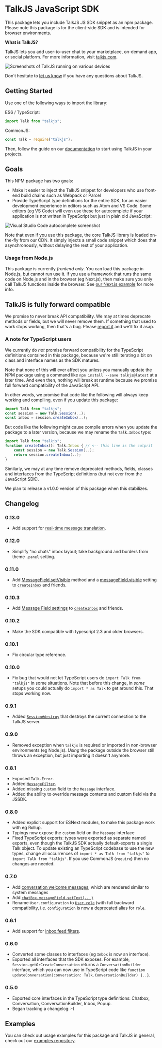 # TalkJS JavaScript SDK

This package lets you include TalkJS JS SDK snippet as an npm package. Please note this package is for the client-side SDK and is intended for browser environments.

**What is TalkJS?**

TalkJS lets you add user-to-user chat to your marketplace, on-demand app, or social platform. For more information, visit [talkjs.com](https://talkjs.com/?ref=jssdk-npm-readme).

![Screenshots of TalkJS running on various devices](https://talkjs.com/images/devices_home.jpg)

Don't hesitate to [let us know](https://talkjs.com/?chat) if you have any questions about TalkJS.

## Getting Started

Use one of the following ways to import the library:

ES6 / TypeScript:
```js
import Talk from "talkjs";
```

CommonJS:
```js
const Talk = require("talkjs");
```

Then, follow the guide on our [documentation](https://talkjs.com/docs/?ref=jssdk-npm-readme) to start using TalkJS in your projects. 

## Goals
This NPM package has two goals:
- Make it easier to inject the TalkJS snippet for developers who use front-end build chains such as Webpack or Parcel
- Provide TypeScript type definitions for the entire SDK, for an easier development experience in editors such as Atom and VS Code. Some editors (eg VS Code) will even use these for autocomplete if your application is not written in TypeScript but just in plain old JavaScript:

![Visual Studio Code autocomplete screenshot](https://talkjs.com/images/autocomplete.png)

Note that even if you use this package, the core TalkJS library is loaded on-the-fly from our CDN. It simply injects a small code snippet which does that asynchronously, without delaying the rest of your application. 

### Usage from Node.js
This package is currently _frontend only_. You can load this package in Node.js, but cannot run use it. If you use a framework that runs the same code on Node.js and in the browser (eg Next.js), then make sure you only call TalkJS functions inside the browser. See [our Next.js example](https://github.com/talkjs/talkjs-examples/tree/master/react/next.js/) for more info.

## TalkJS is fully forward compatible
We promise to never break API compatibility. We may at times deprecate methods or fields, but we will never remove them. If something that used to work stops working, then that's a bug. Please [report it](https://talkjs.com/?chat) and we'll fix it asap.

### A note for TypeScript users
We currently do _not_ promise forward compatibility for the TypeScript definitions contained in this package, because we're still iterating a bit on class and interface names as the SDK matures. 

Note that none of this will ever affect you unless you manually update the NPM package using a command like `npm install --save talkjs@latest` at a later time. And even then, nothing will break at runtime because we promise full forward compatibility of the JavaScript API.

In other words, we promise that code like the following will always keep working and compiling, even if you update this package:

```ts
import Talk from "talkjs";
const session = new Talk.Session(..);
const inbox = session.createInbox(..);
```

But code like the following might cause compile errors when you update the package to a later version, because we may rename the `Talk.Inbox` type:

```ts
import Talk from "talkjs";
function createInbox(): Talk.Inbox { // <-- this line is the culprit
    const session = new Talk.Session(..);
    return session.createInbox(..);
}
```

Similarly, we may at any time remove deprecated methods, fields, classes and interfaces from the TypeScript definitions (but not ever from the JavaScript SDK).

We plan to release a v1.0.0 version of this package when this stabilizes.

## Changelog

### 0.13.0
- Add support for [real-time message translation](https://talkjs.com/docs/Features/Customizations/Real-Time_Message_Translation.html#page_Obtaining-and-configuring-a-Google-API-key).

### 0.12.0
- Simplify "no chats" inbox layout; take background and borders from theme `.panel` setting.

### 0.11.0
- Add [MessageField.setVisible](https://talkjs.com/docs/Reference/JavaScript_Chat_SDK/Other_interfaces.html#MessageField.setVisible) method and a [messageField.visible](https://talkjs.com/docs/Reference/JavaScript_Chat_SDK/Session.html#InboxOptions.messageField) setting to [`createInbox`](https://talkjs.com/docs/Reference/JavaScript_Chat_SDK/Session.html#Session.createInbox) and friends.

### 0.10.3
- Add [Message Field settings](https://talkjs.com/docs/Reference/JavaScript_Chat_SDK/Session.html#InboxOptions.messageField) to [`createInbox`](https://talkjs.com/docs/Reference/JavaScript_Chat_SDK/Session.html#Session.createInbox) and friends.

### 0.10.2
- Make the SDK compatible with typescript 2.3 and older browsers.

### 0.10.1
- Fix circular type reference.

### 0.10.0
- Fix bug that would not let TypeScript users do `import Talk from "talkjs"` in some situations.
  Note that before this change, in _some_ setups you could actually do `import * as Talk` to get
  around this. That stops working now.

### 0.9.1
- Added [`Session#destroy`](https://talkjs.com/docs/Reference/JavaScript_Chat_SDK/Session.html#Session.destroy) that destroys the current connection to the TalkJS server.

### 0.9.0
- Removed exception when `talkjs` is required or imported in non-browser environments (eg Node.js). _Using_ the package outside the browser still throws an exception, but just importing it doesn't anymore.

### 0.8.1
- Exposed `Talk.Error`.
- Added [`MessageFilter`](https://talkjs.com/docs/Reference/JavaScript_Chat_SDK/Session.html#InboxOptions.messageFilter).
- Added missing `custom` field to the `Message` interface.
- Added the ability to override message contents and custom field via the JSSDK.

### 0.8.0
- Added explicit support for ESNext modules, to make this package work with eg Rollup.
- Typings now expose the `custom` field on the `Message` interface
- Fixed TypeScript exports: types were exported as separate named exports, even though the TalkJS SDK
  actually default-exports a single Talk object. To update existing an TypeScript codebase to use
  the new types, change all occurrences of `import * as Talk from "talkjs"` to `import Talk from "talkjs"`. 
  If you use CommonJS (`require`) then no changes are needed.

### 0.7.0
- Add [conversation welcome messages](https://talkjs.com/docs/Reference/JavaScript_Chat_SDK/ConversationBuilder.html#ConversationBuilder.welcomeMessages), which are rendered similar to system messages
- Add [`chatBox.messageField.setText(...)`](https://talkjs.com/docs/Reference/JavaScript_Chat_SDK/Other_interfaces.html#MessageField.setText)
- Rename `User.configuration` to [`User.role`](https://talkjs.com/docs/Reference/JavaScript_Chat_SDK/User.html#User.role) (with full backward compatibility, i.e. `configuration` is now a deprecated alias for `role`.


### 0.6.1
- Add support for [Inbox feed filters](https://talkjs.com/docs/Reference/JavaScript_Chat_SDK/Session.html#InboxOptions.feedFilter).

### 0.6.0
- Converted some classes to interfaces (eg `Inbox` is now an interface).
- Exported all interfaces that the SDK exposes. For example, `Session.getOrCreateConversation` returns a `ConversationBuilder` interface, which you can now use in TypeScript code like `function updateConversation(conversation: Talk.ConversationBuilder) {..}`.

### 0.5.0
- Exported core interfaces in the TypeScript type definitions: Chatbox, Conversation, ConversationBuilder, Inbox, Popup.
- Began tracking a changelog :-)

## Examples

You can check out usage examples for this package and TalkJS in general, check out our [examples repository](https://github.com/talkjs/talkjs-examples/).

